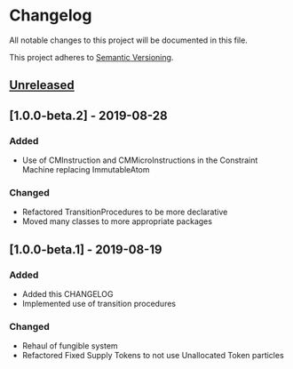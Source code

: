 # Changelog
All notable changes to this project will be documented in this file.

This project adheres to [Semantic Versioning](https://semver.org/spec/v2.0.0.html).

## [Unreleased](#)

## [1.0.0-beta.2] - 2019-08-28
### Added
- Use of CMInstruction and CMMicroInstructions in the Constraint Machine replacing ImmutableAtom

### Changed
- Refactored TransitionProcedures to be more declarative
- Moved many classes to more appropriate packages

## [1.0.0-beta.1] - 2019-08-19
### Added
- Added this CHANGELOG
- Implemented use of transition procedures

### Changed
- Rehaul of fungible system
- Refactored Fixed Supply Tokens to not use Unallocated Token particles
